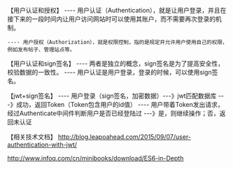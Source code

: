 【用户认证和授权】
	---- 用户认证（Authentication），就是让用户登录，并且在接下来的一段时间内让用户访问网站时可以使用其账户，而不需要再次登录的机制。

	---- 用户授权（Authorization），就是权限控制，指的是规定并允许用户使用自己的权限，例如发布帖子、管理站点等。

【用户认证和sign签名】
	---- 两者是独立的概念，sign签名是为了提高安全性，校验数据的一致性。
	---- 用户认证是用户登录，登录的时候，可以使用sign签名。

【jwt+sign签名】
	---- 用户登录（sign签名，加密数据）---》jwt匹配数据库  ---》成功，返回Token（Token包含用户的id值） 
	---- 用户带着Token发出请求，经过Authenticate中间件判断用户是否已经登陆过 ---》是，则继续操作；否，返回未认证


【相关技术文档】
http://blog.leapoahead.com/2015/09/07/user-authentication-with-jwt/

http://www.infoq.com/cn/minibooks/download/ES6-in-Depth